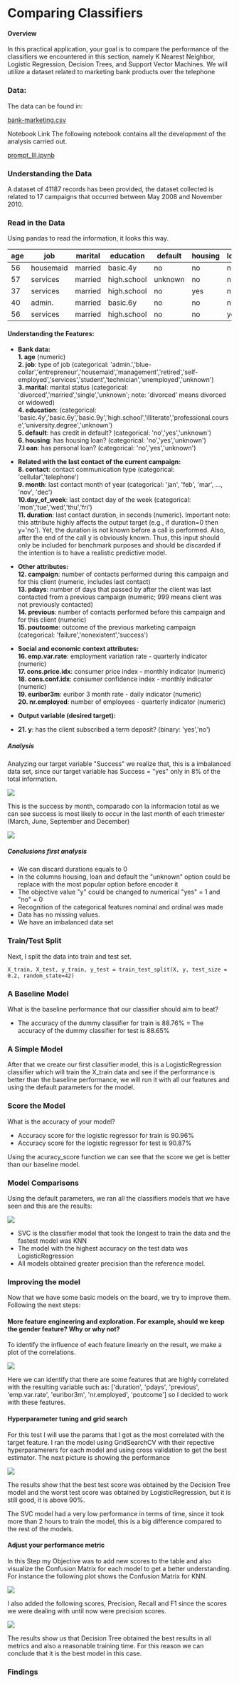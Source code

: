 # Comparing Classifiers

#### Overview
In this practical application, your goal is to compare the performance of the classifiers we encountered in this section, namely K Nearest Neighbor, Logistic Regression, Decision Trees, and Support Vector Machines. We will utilize a dataset related to marketing bank products over the telephone

### Data:
The data can be found in: 

[bank-marketing.csv](https://archive.ics.uci.edu/dataset/222/bank+marketing)

Notebook Link
The following notebook contains all the development of the analysis carried out.

[prompt_III.ipynb](https://github.com/oscardominguez17/classification/tree/main/prompt_III.ipynb)

###  Understanding the Data

A dataset of 41187 records has been provided, the dataset collected is related to 17 campaigns that occurred between May 2008 and November 2010.

### Read in the Data
Using pandas to read the information, it looks this way.

| age | job        | marital | education   | default | housing | loan | contact   | month | day_of_week | ... | campaign | pdays | previous | poutcome   | emp.var.rate | cons.price.idx | cons.conf.idx | euribor3m | nr.employed | y  |
|-----|------------|---------|-------------|---------|---------|------|-----------|-------|-------------|-----|----------|-------|----------|------------|--------------|----------------|---------------|-----------|-------------|----|
| 56  | housemaid  | married | basic.4y    | no      | no      | no   | telephone | may   | mon         | ... | 1        | 999   | 0        | nonexistent | 1.1          | 93.994         | -36.4         | 4.857     | 5191.0      | no |
| 57  | services   | married | high.school | unknown | no      | no   | telephone | may   | mon         | ... | 1        | 999   | 0        | nonexistent | 1.1          | 93.994         | -36.4         | 4.857     | 5191.0      | no |
| 37  | services   | married | high.school | no      | yes     | no   | telephone | may   | mon         | ... | 1        | 999   | 0        | nonexistent | 1.1          | 93.994         | -36.4         | 4.857     | 5191.0      | no |
| 40  | admin.     | married | basic.6y    | no      | no      | no   | telephone | may   | mon         | ... | 1        | 999   | 0        | nonexistent | 1.1          | 93.994         | -36.4         | 4.857     | 5191.0      | no |
| 56  | services   | married | high.school | no      | no      | yes  | telephone | may   | mon         | ... | 1        | 999   | 0        | nonexistent | 1.1          | 93.994         | -36.4         | 4.857     | 5191.0      | no |


#### Understanding the Features:

- **Bank data:**<br/>
  **1. age** (numeric) <br/>
  **2. job**: type of job (categorical: 'admin.','blue-collar','entrepreneur','housemaid','management','retired','self-employed','services','student','technician','unemployed','unknown') <br/>
  **3. marital**: marital status (categorical: 'divorced','married','single','unknown'; note: 'divorced' means divorced or widowed) <br/>
  **4. education**: (categorical: 'basic.4y','basic.6y','basic.9y','high.school','illiterate','professional.course','university.degree','unknown') <br/>
  **5. default**: has credit in default? (categorical: 'no','yes','unknown') <br/>
  **6. housing**: has housing loan? (categorical: 'no','yes','unknown') <br/>
  **7.l oan**: has personal loan? (categorical: 'no','yes','unknown') <br/>
  
- **Related with the last contact of the current campaign:**<br/>
  **8. contact**: contact communication type (categorical: 'cellular','telephone') <br/>
  **9. month**: last contact month of year (categorical: 'jan', 'feb', 'mar', ..., 'nov', 'dec') <br/>
  **10.day_of_week**: last contact day of the week (categorical: 'mon','tue','wed','thu','fri') <br/>
  **11. duration**: last contact duration, in seconds (numeric). Important note: this attribute highly affects the output target (e.g., if duration=0 then y='no'). Yet, the duration is not known before a call is performed. Also, after
  the end of the call y is obviously known. Thus, this input should only be included for benchmark purposes and should be discarded if the intention is to have a realistic predictive model. <br/>
  
- **Other attributes:**<br/>
  **12. campaign**: number of contacts performed during this campaign and for this client (numeric, includes last contact) <br/>
  **13. pdays**: number of days that passed by after the client was last contacted from a previous campaign (numeric; 999 means client was not previously contacted) <br/>
  **14. previous**: number of contacts performed before this campaign and for this client (numeric) <br/>
  **15. poutcome**: outcome of the previous marketing campaign (categorical: 'failure','nonexistent','success') <br/>
  
- **Social and economic context attributes:**<br/>
  **16. emp.var.rate**: employment variation rate - quarterly indicator (numeric) <br/>
  **17. cons.price.idx**: consumer price index - monthly indicator (numeric) <br/>
  **18. cons.conf.idx**: consumer confidence index - monthly indicator (numeric) <br/>
  **19. euribor3m**: euribor 3 month rate - daily indicator (numeric) <br/>
  **20. nr.employed**: number of employees - quarterly indicator (numeric) <br/>
  
- **Output variable (desired target):**<br/>
- **21. y**: has the client subscribed a term deposit? (binary: 'yes','no') <br/>

##### Analysis

Analyzing our target variable "Success" we realize that, this is a imbalanced data set, since our target variable has Success = "yes" only in 8% of the total information.

![](./images/success.png)

This is the success by month, comparado con la informacion total as we can see success is most likely to occur in the last month of each trimester (March, June, September and December)

![](./images/Success_months.png)

##### Conclusions first analysis
- We can discard durations equals to 0
- In the columns housing, loan and default the "unknown" option could be replace with the most popular option before encoder it
- The objective value "y" could be changed to numerical "yes" = 1 and "no" = 0
- Recognition of the categorical features nominal and ordinal was made
- Data has no missing values.
- We have an imbalanced data set

### Train/Test Split

Next, I split the data into train and test set.

```
X_train, X_test, y_train, y_test = train_test_split(X, y, test_size = 0.2, random_state=42) 
```

###  A Baseline Model

What is the baseline performance that our classifier should aim to beat?

- The accuracy of the dummy classifier for train is 88.76%
= The accuracy of the dummy classifier for test is 88.65%

###  A Simple Model
After that we create our first classifier model, this is a LogisticRegression classifier which will train the X_train data and see if the performance is better than the baseline performance, we will run it with all our features and using the default parameters for the model.

### Score the Model

What is the accuracy of your model?

- Accuracy score for the logistic regressor for train is 90.96%
- Accuracy score for the logistic regressor for test is 90.87%

Using the acuracy_score function we can see that the score we get is better than our baseline model.

### Model Comparisons

Using the default parameters, we ran all the classifiers models that we have seen and this are the results:

![](./images/default_params_models.png)

- SVC is the classifier model that took the longest to train the data and the fastest model was KNN
- The model with the highest accuracy on the test data was LogisticRegression
- All models obtained greater precision than the reference model.

### Improving the model
  
Now that we have some basic models on the board, we try to improve them. Following the next steps:

#### More feature engineering and exploration. For example, should we keep the gender feature? Why or why not?

To identify the influence of each feature linearly on the result, we make a plot of the correlations.

![](./images/CorrelationHeatMap.png)

Here we can identify that there are some features that are highly correlated with the resulting variable such as: ['duration', 'pdays', 'previous', 'emp.var.rate', 'euribor3m', 'nr.employed', 'poutcome'] so I decided to work with these features.


#### Hyperparameter tuning and grid search

For this test I will use the params that I got as the most correlated with the target feature. I ran the model using GridSearchCV with their repective hyperparamerers for each model and using cross validation to get the best estimator. The next picture is showing the performance

![](./images/grid_search.png)

The results show that the best test score was obtained by the Decision Tree model and the worst test score was obtained by LogisticRegression, but it is still good, it is above 90%.

The SVC model had a very low performance in terms of time, since it took more than 2 hours to train the model, this is a big difference compared to the rest of the models.

#### Adjust your performance metric

In this Step my Objective was to add new scores to the table and also visualize the Confusion Matrix for each model to get a better understanding. For instance the following plot shows the Confusion Matrix for KNN.

![](./images/KNN_Confusion_matrix.png)

I also added the following scores, Precision, Recall and F1 since the scores we were dealing with until now were precision scores.

![](./images/performance_metrics.png)

The results show us that Decision Tree obtained the best results in all metrics and also a reasonable training time. For this reason we can conclude that it is the best model in this case.


### Findings
